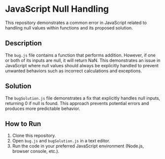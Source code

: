 # JavaScript Null Handling

This repository demonstrates a common error in JavaScript related to handling null values within functions and its proposed solution.

## Description

The `bug.js` file contains a function that performs addition. However, if one or both of its inputs are null, it will return NaN. This demonstrates an issue in JavaScript where null values should always be explicitly handled to prevent unwanted behaviors such as incorrect calculations and exceptions.

## Solution

The `bugSolution.js` file demonstrates a fix that explicitly handles null inputs, returning 0 if null is found. This approach prevents potential errors and produces more predictable behavior.

## How to Run

1. Clone this repository.
2. Open `bug.js` and `bugSolution.js` in a text editor.
3. Run the code in your preferred JavaScript environment (Node.js, browser console, etc.).